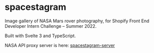 # spacestagram

Image gallery of NASA Mars rover photography, for Shopify Front End Developer Intern Challenge – Summer 2022.

Built with Svelte 3 and TypeScript.

NASA API proxy server is here: [spacestagram-server](https://github.com/ThatsJustCheesy/spacestagram-server)
